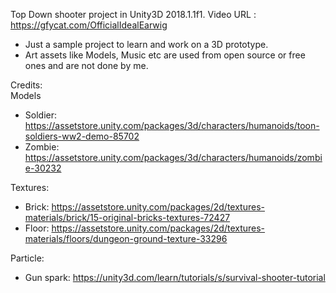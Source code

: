 Top Down shooter project in Unity3D 2018.1.1f1.
Video URL : https://gfycat.com/OfficialIdealEarwig

* Just a sample project to learn and work on a 3D prototype.
* Art assets like Models, Music etc are used from open source or free ones and are not done by me.

Credits:
<br/>
Models
* Soldier: https://assetstore.unity.com/packages/3d/characters/humanoids/toon-soldiers-ww2-demo-85702
* Zombie: https://assetstore.unity.com/packages/3d/characters/humanoids/zombie-30232

Textures:
* Brick: https://assetstore.unity.com/packages/2d/textures-materials/brick/15-original-bricks-textures-72427
* Floor: https://assetstore.unity.com/packages/2d/textures-materials/floors/dungeon-ground-texture-33296

Particle:
* Gun spark: https://unity3d.com/learn/tutorials/s/survival-shooter-tutorial
